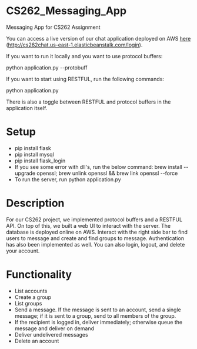 # CS262_Messaging_App
Messaging App for CS262 Assignment

You can access a live version of our chat application deployed on AWS [here](http://cs262chat.us-east-1.elasticbeanstalk.com/login) (http://cs262chat.us-east-1.elasticbeanstalk.com/login). 

If you want to run it locally and you want to use protocol buffers:

python application.py --protobuff

If you want to start using RESTFUL, run the following commands:

python application.py 

There is also a toggle between RESTFUL and protocol buffers in the application itself. 

# Setup
- pip install flask
- pip install mysql
- pip install flask_login
- If you see some error with dll's, run the below command:
	brew install --upgrade openssl; brew unlink openssl && brew link openssl --force
- To run the server, run python application.py

# Description
For our CS262 project, we implemented protocol buffers and a RESTFUL API. On top of this, we built a web UI to interact with the server. The database is deployed online on AWS. Interact with the right side bar to find users to message and create and find groups to message. Authentication has also been implemented as well. You can also login, logout, and delete your account.

# Functionality
- List accounts 
- Create a group
- List groups 
- Send a message. If the message is sent to an account, send a single message; if it is sent to a group, send to all members of the group.
- If the recipient is logged in, deliver immediately; otherwise queue the message and deliver on demand
- Deliver undelivered messages
- Delete an account

